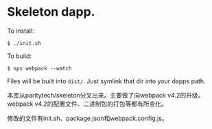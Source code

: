 # Skeleton dapp.

To install:

```
$ ./init.sh
```

To build:

```
$ npx webpack --watch
```

Files will be built into `dist/`. Just symlink that dir into your dapps path.


本库从paritytech/skeleton分叉出来。主要做了向webpack v4.2的升级。webpack v4.2的配置文件、二进制包的打包等都有所变化。

修改的文件有init.sh、package.json和webpack.config.js。
